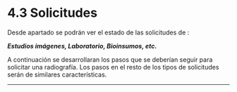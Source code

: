# 4.3 Solicitudes

Desde apartado se podrán ver el estado de las solicitudes de :

_**Estudios imágenes, Laboratorio, Bioinsumos, etc.**_

A continuación se desarrollaran los pasos que se deberían seguir para solicitar una radiografía. Los pasos en el resto de los tipos de solicitudes serán de similares características.

***
